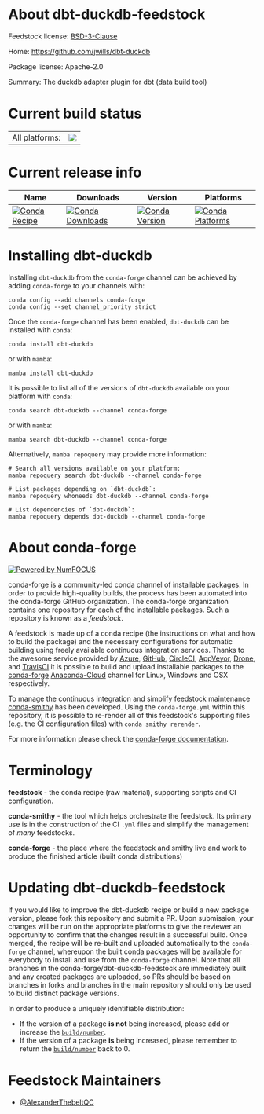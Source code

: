 About dbt-duckdb-feedstock
==========================

Feedstock license: [BSD-3-Clause](https://github.com/conda-forge/dbt-duckdb-feedstock/blob/main/LICENSE.txt)

Home: https://github.com/jwills/dbt-duckdb

Package license: Apache-2.0

Summary: The duckdb adapter plugin for dbt (data build tool)

Current build status
====================


<table><tr><td>All platforms:</td>
    <td>
      <a href="https://dev.azure.com/conda-forge/feedstock-builds/_build/latest?definitionId=20313&branchName=main">
        <img src="https://dev.azure.com/conda-forge/feedstock-builds/_apis/build/status/dbt-duckdb-feedstock?branchName=main">
      </a>
    </td>
  </tr>
</table>

Current release info
====================

| Name | Downloads | Version | Platforms |
| --- | --- | --- | --- |
| [![Conda Recipe](https://img.shields.io/badge/recipe-dbt--duckdb-green.svg)](https://anaconda.org/conda-forge/dbt-duckdb) | [![Conda Downloads](https://img.shields.io/conda/dn/conda-forge/dbt-duckdb.svg)](https://anaconda.org/conda-forge/dbt-duckdb) | [![Conda Version](https://img.shields.io/conda/vn/conda-forge/dbt-duckdb.svg)](https://anaconda.org/conda-forge/dbt-duckdb) | [![Conda Platforms](https://img.shields.io/conda/pn/conda-forge/dbt-duckdb.svg)](https://anaconda.org/conda-forge/dbt-duckdb) |

Installing dbt-duckdb
=====================

Installing `dbt-duckdb` from the `conda-forge` channel can be achieved by adding `conda-forge` to your channels with:

```
conda config --add channels conda-forge
conda config --set channel_priority strict
```

Once the `conda-forge` channel has been enabled, `dbt-duckdb` can be installed with `conda`:

```
conda install dbt-duckdb
```

or with `mamba`:

```
mamba install dbt-duckdb
```

It is possible to list all of the versions of `dbt-duckdb` available on your platform with `conda`:

```
conda search dbt-duckdb --channel conda-forge
```

or with `mamba`:

```
mamba search dbt-duckdb --channel conda-forge
```

Alternatively, `mamba repoquery` may provide more information:

```
# Search all versions available on your platform:
mamba repoquery search dbt-duckdb --channel conda-forge

# List packages depending on `dbt-duckdb`:
mamba repoquery whoneeds dbt-duckdb --channel conda-forge

# List dependencies of `dbt-duckdb`:
mamba repoquery depends dbt-duckdb --channel conda-forge
```


About conda-forge
=================

[![Powered by
NumFOCUS](https://img.shields.io/badge/powered%20by-NumFOCUS-orange.svg?style=flat&colorA=E1523D&colorB=007D8A)](https://numfocus.org)

conda-forge is a community-led conda channel of installable packages.
In order to provide high-quality builds, the process has been automated into the
conda-forge GitHub organization. The conda-forge organization contains one repository
for each of the installable packages. Such a repository is known as a *feedstock*.

A feedstock is made up of a conda recipe (the instructions on what and how to build
the package) and the necessary configurations for automatic building using freely
available continuous integration services. Thanks to the awesome service provided by
[Azure](https://azure.microsoft.com/en-us/services/devops/), [GitHub](https://github.com/),
[CircleCI](https://circleci.com/), [AppVeyor](https://www.appveyor.com/),
[Drone](https://cloud.drone.io/welcome), and [TravisCI](https://travis-ci.com/)
it is possible to build and upload installable packages to the
[conda-forge](https://anaconda.org/conda-forge) [Anaconda-Cloud](https://anaconda.org/)
channel for Linux, Windows and OSX respectively.

To manage the continuous integration and simplify feedstock maintenance
[conda-smithy](https://github.com/conda-forge/conda-smithy) has been developed.
Using the ``conda-forge.yml`` within this repository, it is possible to re-render all of
this feedstock's supporting files (e.g. the CI configuration files) with ``conda smithy rerender``.

For more information please check the [conda-forge documentation](https://conda-forge.org/docs/).

Terminology
===========

**feedstock** - the conda recipe (raw material), supporting scripts and CI configuration.

**conda-smithy** - the tool which helps orchestrate the feedstock.
                   Its primary use is in the construction of the CI ``.yml`` files
                   and simplify the management of *many* feedstocks.

**conda-forge** - the place where the feedstock and smithy live and work to
                  produce the finished article (built conda distributions)


Updating dbt-duckdb-feedstock
=============================

If you would like to improve the dbt-duckdb recipe or build a new
package version, please fork this repository and submit a PR. Upon submission,
your changes will be run on the appropriate platforms to give the reviewer an
opportunity to confirm that the changes result in a successful build. Once
merged, the recipe will be re-built and uploaded automatically to the
`conda-forge` channel, whereupon the built conda packages will be available for
everybody to install and use from the `conda-forge` channel.
Note that all branches in the conda-forge/dbt-duckdb-feedstock are
immediately built and any created packages are uploaded, so PRs should be based
on branches in forks and branches in the main repository should only be used to
build distinct package versions.

In order to produce a uniquely identifiable distribution:
 * If the version of a package **is not** being increased, please add or increase
   the [``build/number``](https://docs.conda.io/projects/conda-build/en/latest/resources/define-metadata.html#build-number-and-string).
 * If the version of a package **is** being increased, please remember to return
   the [``build/number``](https://docs.conda.io/projects/conda-build/en/latest/resources/define-metadata.html#build-number-and-string)
   back to 0.

Feedstock Maintainers
=====================

* [@AlexanderThebeltQC](https://github.com/AlexanderThebeltQC/)

